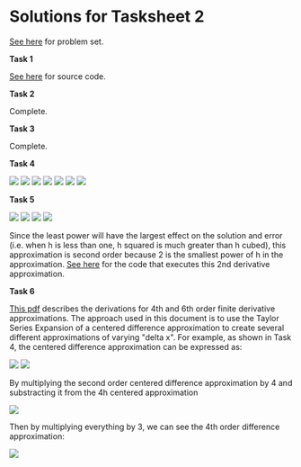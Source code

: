 # Solutions for Tasksheet 2 
[See here](https://github.com/jvkoebbe/math4610/blob/master/tasksheets/tasksheet_02/pdf/tasksheet_02.pdf) for problem set.

**Task 1**

[See here](https://github.com/chazcornwall/math4610/blob/master/src/task2/helloworld.cpp) for source code.

**Task 2**

Complete.

**Task 3**

Complete.

**Task 4**

<img src="https://render.githubusercontent.com/render/math?math=f^{'}(a) \approx \frac{f(a%2Bh) - f(a-h)}{2h}">

<img src="https://render.githubusercontent.com/render/math?math=f(a%2Bh) = \sum_{n=0}^{\infty}\frac{f^{(n)}(a)}{n!}(a%2Bh-a)^{n} \approx f(a) %2B f^{'}(a)h %2B \frac{1}{2}f^{''}(a)h^{2}  %2B \frac{1}{6}f^{'''}(a)h^{3} %2B ...">

<img src="https://render.githubusercontent.com/render/math?math=f(a-h) = \sum_{n=0}^{\infty}\frac{f^{(n)}(a)}{n!}(a-h-a)^{n} \approx f(a) - f^{'}(a)h %2B \frac{1}{2}f^{''}(a)h^{2}  - \frac{1}{6}f^{'''}(a)h^{3} %2B ...">

<img src="https://render.githubusercontent.com/render/math?math=f(a%2Bh) - f(a-h) = 2f^{'}(a)h %2B \frac{1}{3}f^{'''}(a)h^{3} %2B ...">

<img src="https://render.githubusercontent.com/render/math?math=\frac{f(a%2Bh) - f(a-h)}{2h} = f^{'}(a) %2B \frac{1}{6}f^{'''}(a)h^{2} %2B ...">

<img src="https://render.githubusercontent.com/render/math?math=e = f^{'}(a) -  \frac{f(a%2Bh) - f(a-h)}{2h}">

<img src="https://render.githubusercontent.com/render/math?math=e = \frac{1}{6}f^{'''}(\xi)h^{2} \leq Ch^{2}">

**Task 5**

<img src="https://render.githubusercontent.com/render/math?math=f^{''}(a) \approx \frac{f(a%2Bh) - 2f(a) %2B f(a-h)}{h^{2}}">

<img src="https://render.githubusercontent.com/render/math?math=f^{''}(a) \approx f^{''}(a) %2B \frac{1}{12}f^{(4)}(a)h^{2} %2B \frac{1}{360}f^{(6)}(a)h^{4} %2B ...">

<img src="https://render.githubusercontent.com/render/math?math=e = f^{''}(a) -  [f^{''}(a) %2B \frac{1}{12}f^{(4)}(a)h^{2} %2B \frac{1}{360}f^{(6)}(a)h^{4} %2B ...]">

<img src="https://render.githubusercontent.com/render/math?math=e = \frac{1}{12}f^{(4)}(\xi)h^{2} \leq Ch^{2}">

Since the least power will have the largest effect on the solution and error (i.e. when h is less than one, h squared is much greater than h cubed), this approximation is second order because 2 is the smallest power of h in the approximation. [See here](https://github.com/chazcornwall/math4610/blob/master/src/task2/derivativeapprox.cpp) for the code that executes this 2nd derivative approximation. 

**Task 6**

[This pdf](https://www.weatherclasses.com/uploads/1/3/1/3/131359169/lectfinitedifference.pdf) describes the derivations for 4th and 6th order finite derivative approximations. The approach used in this document is to use the Taylor Series Expansion of a centered difference approximation to create several different approximations of varying "delta x". For example, as shown in Task 4, the centered difference approximation can be expressed as:

<img src="https://render.githubusercontent.com/render/math?math=\frac{f(a%2Bh) - f(a-h)}{2h} = f^{'}(a) %2B \frac{1}{3!}f^{'''}(a)h^{2} %2B \frac{1}{5!}f^{(5)}(a)h^{4} ...">

<img src="https://render.githubusercontent.com/render/math?math=\frac{f(a%2B2h) - f(a-2h)}{4h} = f^{'}(a) %2B \frac{1}{3!}f^{'''}(a)(2h)^{2} %2B \frac{1}{5!}f^{(5)}(a)(2h)^{4}...">

By multiplying the second order centered difference approximation by 4 and substracting it from the 4h centered approximation

<img src="https://render.githubusercontent.com/render/math?math=\frac{8[f(a%2Bh) - f(a-h)] - [f(a%2B2h) - f(a-2h)]}{4h} = 3f^{'}(a) - \frac{1}{5!}f^{(5)}(a)12(h)^{4}...">

Then by multiplying everything by 3, we can see the 4th order difference approximation:

<img src="https://render.githubusercontent.com/render/math?math=\frac{8[f(a%2Bh) - f(a-h)] - [f(a%2B2h) - f(a-2h)]}{12h} = f^{'}(a) - \frac{1}{5!}f^{(5)}(a)4(h)^{4}...">


